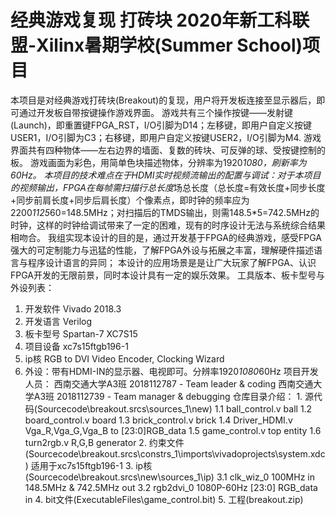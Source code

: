 # 经典游戏复现 打砖块 2020年新工科联盟-Xilinx暑期学校(Summer School)项目
本项目是对经典游戏打砖块(Breakout)的复现，用户将开发板连接至显示器后，即可通过开发板自带按键操作游戏界面。
游戏共有三个操作按键——发射键(Launch)，即重置键FPGA_RST，I/O引脚为D14；左移键，即用户自定义按键USER1，I/O引脚为C3；右移键，即用户自定义按键USER2，I/O引脚为M4. 
游戏界面共有四种物体——左右边界的墙面、复数的砖块、可反弹的球、受按键控制的板。
游戏画面为彩色，用简单色块描述物体，分辨率为1920*1080，刷新率为60Hz。
	本项目的技术难点在于HDMI实时视频流输出的配置与调试：对于本项目的视频输出，FPGA在每帧需扫描行总长度*场总长度（总长度=有效长度+同步长度+同步前肩长度+同步后肩长度）个像素点，即时钟的频率应为2200*1125*60=148.5MHz；对扫描后的TMDS输出，则需148.5*5=742.5MHz的时钟，这样的时钟给调试带来了一定的困难，现有的时序设计无法与系统综合结果相吻合。
	我组实现本设计的目的是，通过开发基于FPGA的经典游戏，感受FPGA强大的可定制能力与迅猛的性能，了解FPGA外设与拓展之丰富，理解硬件描述语言与程序设计语言的异同；
  本设计的应用场景是是让广大玩家了解FPGA、认识FPGA开发的无限前景，同时本设计具有一定的娱乐效果。
工具版本、板卡型号与外设列表：
  1. 开发软件 Vivado 2018.3 
  2. 开发语言 Verilog
  3. 板卡型号 Spartan-7 XC7S15
  4. 项目设备 xc7s15ftgb196-1
  5. ip核 RGB to DVI Video Encoder, Clocking Wizard
  6. 外设：带有HDMI-IN的显示器、电视即可。分辨率1920*1080*60Hz
 项目开发人员：
  西南交通大学A3班 2018112787 - Team leader & coding
  西南交通大学A3班 2018112739 - Team manager & debugging
 仓库目录介绍：
    1. 源代码(Sourcecode\breakout.srcs\sources_1\new)
       1.1 ball_control.v   ball
       1.2 board_control.v   board
       1.3 brick_control.v   brick
       1.4 Driver_HDMI.v    Vga_R,Vga_G,Vga_B to [23:0]RGB_data
       1.5 game_control.v   top entity
       1.6 turn2rgb.v  R,G,B generator
    2. 约束文件(Sourcecode\breakout.srcs\constrs_1\imports\vivadoprojects\system.xdc)
        适用于xc7s15ftgb196-1
    3. ip核(Sourcecode\breakout.srcs\new\sources_1\ip)
       3.1 clk_wiz_0 100MHz in   148.5MHz & 742.5MHz out
       3.2 rgb2dvi_0 1080P-60Hz [23:0] RGB_data in
    4. bit文件(ExecutableFiles\game_control.bit)
    5. 工程(breakout.zip)
